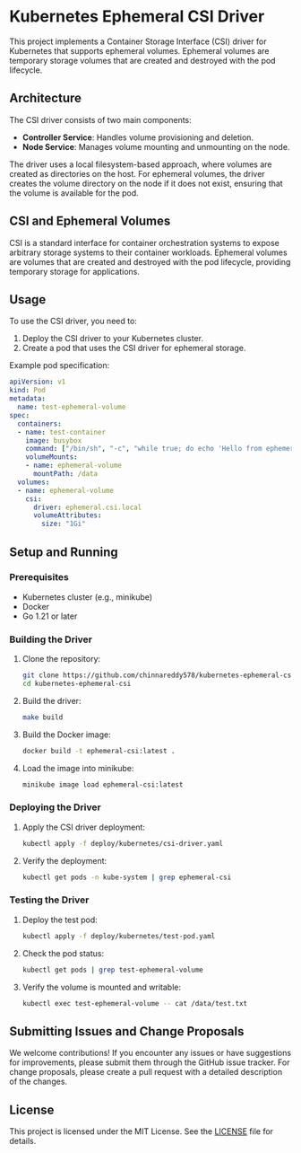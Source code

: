 # Kubernetes Ephemeral CSI Driver

This project implements a Container Storage Interface (CSI) driver for Kubernetes that supports ephemeral volumes. Ephemeral volumes are temporary storage volumes that are created and destroyed with the pod lifecycle.

## Architecture

The CSI driver consists of two main components:

- **Controller Service**: Handles volume provisioning and deletion.
- **Node Service**: Manages volume mounting and unmounting on the node.

The driver uses a local filesystem-based approach, where volumes are created as directories on the host. For ephemeral volumes, the driver creates the volume directory on the node if it does not exist, ensuring that the volume is available for the pod.

## CSI and Ephemeral Volumes

CSI is a standard interface for container orchestration systems to expose arbitrary storage systems to their container workloads. Ephemeral volumes are volumes that are created and destroyed with the pod lifecycle, providing temporary storage for applications.

## Usage

To use the CSI driver, you need to:

1. Deploy the CSI driver to your Kubernetes cluster.
2. Create a pod that uses the CSI driver for ephemeral storage.

Example pod specification:

```yaml
apiVersion: v1
kind: Pod
metadata:
  name: test-ephemeral-volume
spec:
  containers:
  - name: test-container
    image: busybox
    command: ["/bin/sh", "-c", "while true; do echo 'Hello from ephemeral volume' >> /data/test.txt; sleep 5; done"]
    volumeMounts:
    - name: ephemeral-volume
      mountPath: /data
  volumes:
  - name: ephemeral-volume
    csi:
      driver: ephemeral.csi.local
      volumeAttributes:
        size: "1Gi"
```

## Setup and Running

### Prerequisites

- Kubernetes cluster (e.g., minikube)
- Docker
- Go 1.21 or later

### Building the Driver

1. Clone the repository:
   ```bash
   git clone https://github.com/chinnareddy578/kubernetes-ephemeral-csi.git
   cd kubernetes-ephemeral-csi
   ```

2. Build the driver:
   ```bash
   make build
   ```

3. Build the Docker image:
   ```bash
   docker build -t ephemeral-csi:latest .
   ```

4. Load the image into minikube:
   ```bash
   minikube image load ephemeral-csi:latest
   ```

### Deploying the Driver

1. Apply the CSI driver deployment:
   ```bash
   kubectl apply -f deploy/kubernetes/csi-driver.yaml
   ```

2. Verify the deployment:
   ```bash
   kubectl get pods -n kube-system | grep ephemeral-csi
   ```

### Testing the Driver

1. Deploy the test pod:
   ```bash
   kubectl apply -f deploy/kubernetes/test-pod.yaml
   ```

2. Check the pod status:
   ```bash
   kubectl get pods | grep test-ephemeral-volume
   ```

3. Verify the volume is mounted and writable:
   ```bash
   kubectl exec test-ephemeral-volume -- cat /data/test.txt
   ```

## Submitting Issues and Change Proposals

We welcome contributions! If you encounter any issues or have suggestions for improvements, please submit them through the GitHub issue tracker. For change proposals, please create a pull request with a detailed description of the changes.

## License

This project is licensed under the MIT License. See the [LICENSE](LICENSE) file for details.